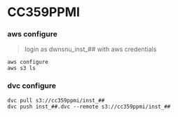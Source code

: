 # CC359PPMI
### aws configure
> login as dwnsnu_inst_## with aws credentials
```
aws configure
aws s3 ls
```
### dvc configure
```
dvc pull s3://cc359ppmi/inst_##
dvc push inst_##.dvc --remote s3://cc359ppmi/inst_##
```